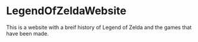 # LegendOfZeldaWebsite
 This is a website with a breif history of Legend of Zelda and the games that have been made.
